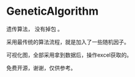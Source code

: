 # GeneticAlgorithm



遗传算法， 没有掉包 。 

采用最传统的算法流程，就是加入了一些随机因子。

可视化图，全部采用拿到数据后，操作excel获取的。

免费开源，谢谢，仅供参考。